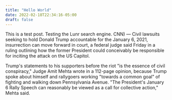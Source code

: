 ```yaml
---
title: "Hello World"
date: 2022-02-18T22:34:16-05:00
draft: false
---
```


This is a test post. Testing the Lunr search engine.
CNN) — Civil lawsuits seeking to hold Donald Trump accountable for the January 6, 2021, insurrection can move forward in court, a federal judge said Friday in a ruling outlining how the former President could conceivably be responsible for inciting the attack on the US Capitol.

Trump's statements to his supporters before the riot "is the essence of civil conspiracy," Judge Amit Mehta wrote in a 112-page opinion, because Trump spoke about himself and rallygoers working "towards a common goal" of fighting and walking down Pennsylvania Avenue.
"The President's January 6 Rally Speech can reasonably be viewed as a call for collective action," Mehta said.